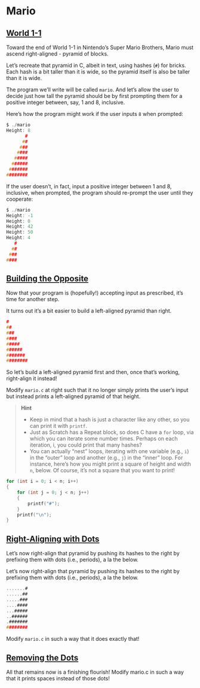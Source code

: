 # Mario

<h2 id="World 1-1"><a href= "#World 1-1">World 1-1</a></h2>
Toward the end of World 1-1 in Nintendo’s Super Mario Brothers, Mario must ascend right-aligned - pyramid of blocks.

Let’s recreate that pyramid in C, albeit in text, using hashes (`#`) for bricks. Each hash is a bit taller than it is wide, so the pyramid itself is also be taller than it is wide.

The program we’ll write will be called `mario`. And let’s allow the user to decide just how tall the pyramid should be by first prompting them for a positive integer between, say, 1 and 8, inclusive.

Here’s how the program might work if the user inputs `8` when prompted:
```c
$ ./mario
Height: 8
       #
      ##
     ###
    ####
   #####
  ######
 #######
########
```
If the user doesn’t, in fact, input a positive integer between 1 and 8, inclusive, when prompted, the program should re-prompt the user until they cooperate:
```c
$ ./mario
Height: -1
Height: 0
Height: 42
Height: 50
Height: 4
   #
  ##
 ###
####
```

<h2 id="Building the Opposite"><a href= "#Building the Opposite">Building the Opposite</a></h2>

Now that your program is (hopefully!) accepting input as prescribed, it’s time for another step.

It turns out it’s a bit easier to build a left-aligned pyramid than right.
```c
#
##
###
####
#####
######
#######
########
```
So let’s build a left-aligned pyramid first and then, once that’s working, right-align it instead!

Modify `mario.c` at right such that it no longer simply prints the user’s input but instead prints a left-aligned pyramid of that height.
> **Hint**
> - Keep in mind that a hash is just a character like any other, so you can print it with `printf`.
> - Just as Scratch has a Repeat block, so does C have a `for` loop, via which you can iterate some number times. Perhaps on each iteration, i, you could print that many hashes?
> - You can actually “nest” loops, iterating with one variable (e.g., `i`) in the “outer” loop and another (e.g., `j`) in the “inner” loop. For instance, here’s how you might print a square of height and width `n`, below. Of course, it’s not a square that you want to print!
```c
for (int i = 0; i < n; i++)
{
    for (int j = 0; j < n; j++)
    {
        printf("#");
    }
    printf("\n");
}
```

<h2 id="Right-Aligning with Dots"><a href= "#Right-Aligning with Dots">Right-Aligning with Dots</a></h2>

Let’s now right-align that pyramid by pushing its hashes to the right by prefixing them with dots (i.e., periods), a la the below.

Let’s now right-align that pyramid by pushing its hashes to the right by prefixing them with dots (i.e., periods), a la the below.

```c
.......#
......##
.....###
....####
...#####
..######
.#######
########
```
Modify `mario.c` in such a way that it does exactly that!

<h2 id="Removing the Dots"><a href= "#Removing the Dots">Removing the Dots</a></h2>

All that remains now is a finishing flourish! Modify mario.c in such a way that it prints spaces instead of those dots!

